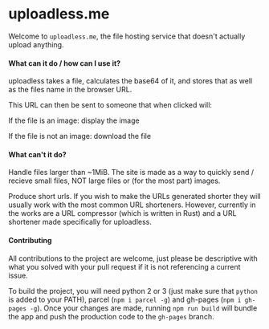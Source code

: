 uploadless.me
=============

Welcome to `uploadless.me`, the file hosting service that doesn't actually upload anything.

#### What can it do / how can I use it?
uploadless takes a file, calculates the base64 of it, and stores that as well as the files name in the browser URL.

This URL can then be sent to someone that when clicked will:

If the file is an image:
    display the image

If the file is not an image:
    download the file

#### What can't it do?
Handle files larger than ~1MiB.
The site is made as a way to quickly send / recieve small files, NOT large files or (for the most part) images.

Produce short urls.
If you wish to make the URLs generated shorter they will usually work with the most common URL shorteners.
However, currently in the works are a URL compressor (which is written in Rust) and a URL shortener made specifically for uploadless.

#### Contributing
All contributions to the project are welcome, just please be descriptive with what you solved with your pull request if it is not referencing a current issue.

To build the project, you will need python 2 or 3 (just make sure that `python` is added to your PATH), parcel (`npm i parcel -g`) and gh-pages (`npm i gh-pages -g`).
Once your changes are made, running `npm run build` will bundle the app and push the production code to the `gh-pages` branch.